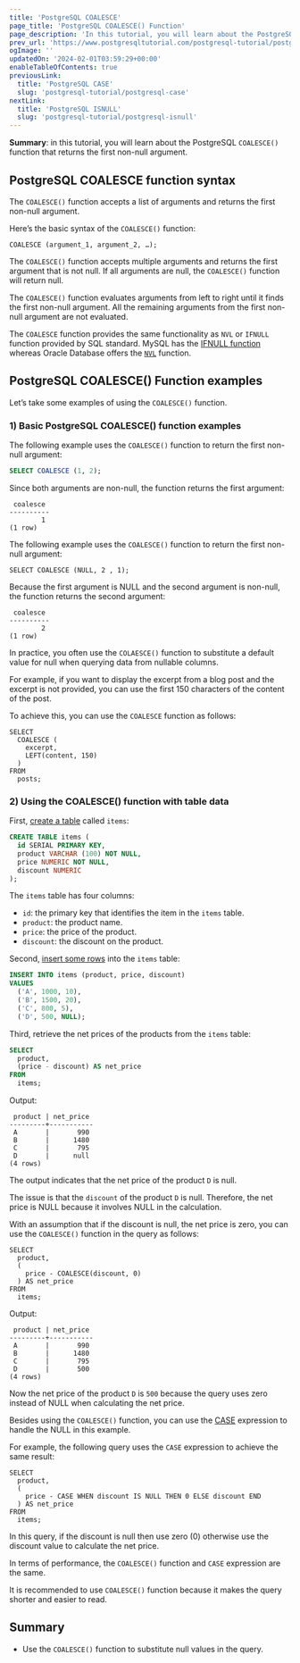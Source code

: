 ```yaml
---
title: 'PostgreSQL COALESCE'
page_title: 'PostgreSQL COALESCE() Function'
page_description: 'In this tutorial, you will learn about the PostgreSQL COALESCE() function that returns the first non-null argument.'
prev_url: 'https://www.postgresqltutorial.com/postgresql-tutorial/postgresql-coalesce/'
ogImage: ''
updatedOn: '2024-02-01T03:59:29+00:00'
enableTableOfContents: true
previousLink:
  title: 'PostgreSQL CASE'
  slug: 'postgresql-tutorial/postgresql-case'
nextLink:
  title: 'PostgreSQL ISNULL'
  slug: 'postgresql-tutorial/postgresql-isnull'
---
```


**Summary**: in this tutorial, you will learn about the PostgreSQL `COALESCE()` function that returns the first non\-null argument.

## PostgreSQL COALESCE function syntax

The `COALESCE()` function accepts a list of arguments and returns the first non\-null argument.

Here’s the basic syntax of the `COALESCE()` function:

```sqlsql
COALESCE (argument_1, argument_2, …);
```

The `COALESCE()` function accepts multiple arguments and returns the first argument that is not null. If all arguments are null, the `COALESCE()` function will return null.

The `COALESCE()` function evaluates arguments from left to right until it finds the first non\-null argument. All the remaining arguments from the first non\-null argument are not evaluated.

The `COALESCE` function provides the same functionality as `NVL` or `IFNULL` function provided by SQL standard. MySQL has the [IFNULL function](https://www.mysqltutorial.org/mysql-control-flow-functions/mysql-ifnull/) whereas Oracle Database offers the [`NVL`](https://www.oracletutorial.com/oracle-comparison-functions/oracle-nvl/) function.

## PostgreSQL COALESCE() Function examples

Let’s take some examples of using the `COALESCE()` function.

### 1\) Basic PostgreSQL COALESCE() function examples

The following example uses the `COALESCE()` function to return the first non\-null argument:

```sql
SELECT COALESCE (1, 2);
```

Since both arguments are non\-null, the function returns the first argument:

```text
 coalesce
----------
        1
(1 row)
```

The following example uses the `COALESCE()` function to return the first non\-null argument:

```
SELECT COALESCE (NULL, 2 , 1);
```

Because the first argument is NULL and the second argument is non\-null, the function returns the second argument:

```text
 coalesce
----------
        2
(1 row)
```

In practice, you often use the `COLAESCE()` function to substitute a default value for null when querying data from nullable columns.

For example, if you want to display the excerpt from a blog post and the excerpt is not provided, you can use the first 150 characters of the content of the post.

To achieve this, you can use the `COALESCE` function as follows:

```
SELECT
  COALESCE (
    excerpt,
    LEFT(content, 150)
  )
FROM
  posts;
```

### 2\) Using the COALESCE() function with table data

First, [create a table](postgresql-create-table) called `items`:

```sql
CREATE TABLE items (
  id SERIAL PRIMARY KEY,
  product VARCHAR (100) NOT NULL,
  price NUMERIC NOT NULL,
  discount NUMERIC
);
```

The `items` table has four columns:

- `id`: the primary key that identifies the item in the `items` table.
- `product`: the product name.
- `price`: the price of the product.
- `discount`: the discount on the product.

Second, [insert some rows](postgresql-insert-multiple-rows) into the `items` table:

```sql
INSERT INTO items (product, price, discount)
VALUES
  ('A', 1000, 10),
  ('B', 1500, 20),
  ('C', 800, 5),
  ('D', 500, NULL);
```

Third, retrieve the net prices of the products from the `items` table:

```sql
SELECT
  product,
  (price - discount) AS net_price
FROM
  items;
```

Output:

```text
 product | net_price
---------+-----------
 A       |       990
 B       |      1480
 C       |       795
 D       |      null
(4 rows)
```

The output indicates that the net price of the product `D` is null.

The issue is that the `discount` of the product `D` is null. Therefore, the net price is NULL because it involves NULL in the calculation.

With an assumption that if the discount is null, the net price is zero, you can use the `COALESCE()` function in the query as follows:

```
SELECT
  product,
  (
    price - COALESCE(discount, 0)
  ) AS net_price
FROM
  items;
```

Output:

```text
 product | net_price
---------+-----------
 A       |       990
 B       |      1480
 C       |       795
 D       |       500
(4 rows)
```

Now the net price of the product `D` is `500` because the query uses zero instead of NULL when calculating the net price.

Besides using the `COALESCE()` function, you can use the [CASE](postgresql-case) expression to handle the NULL in this example.

For example, the following query uses the `CASE` expression to achieve the same result:

```
SELECT
  product,
  (
    price - CASE WHEN discount IS NULL THEN 0 ELSE discount END
  ) AS net_price
FROM
  items;
```

In this query, if the discount is null then use zero (0\) otherwise use the discount value to calculate the net price.

In terms of performance, the `COALESCE()` function and `CASE` expression are the same.

It is recommended to use `COALESCE()` function because it makes the query shorter and easier to read.

## Summary

- Use the `COALESCE()` function to substitute null values in the query.
